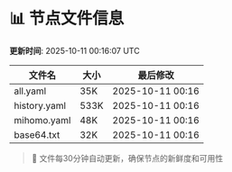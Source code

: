 # 📊 节点文件信息

**更新时间**: 2025-10-11 00:16:07 UTC

| 文件名 | 大小 | 最后修改 |
|--------|------|----------|
| all.yaml | 35K | 2025-10-11 00:16 |
| history.yaml | 533K | 2025-10-11 00:16 |
| mihomo.yaml | 48K | 2025-10-11 00:16 |
| base64.txt | 32K | 2025-10-11 00:16 |

> 🔄 文件每30分钟自动更新，确保节点的新鲜度和可用性
